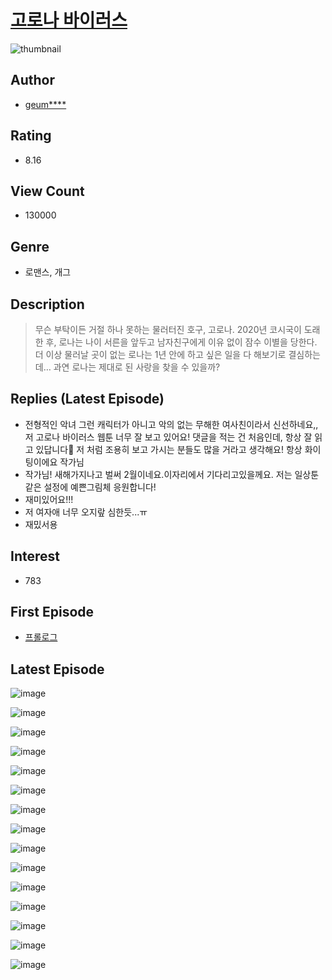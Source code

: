 # [고로나 바이러스](https://comic.naver.com/bestChallenge/list?titleId=786977)
![thumbnail](https://image-comic.pstatic.net/user_contents_data/challenge_comic/2021/12/17/350266/thumbnail_202x164d5a57a63_a30e_489c_992e_0effaf073476_00000097.JPEG)

## Author
- [geum****](https://comic.naver.com/artistTitle?id=350266)

## Rating
- 8.16

## View Count
- 130000

## Genre
- 로맨스, 개그

## Description
> 무슨 부탁이든 거절 하나 못하는 물러터진 호구, 고로나. 2020년 코시국이 도래한 후, 로나는 나이 서른을 앞두고 남자친구에게 이유 없이 잠수 이별을 당한다. 더 이상 물러날 곳이 없는 로나는 1년 안에 하고 싶은 일을 다 해보기로 결심하는데… 과연 로나는 제대로 된 사랑을 찾을 수 있을까?

## Replies (Latest Episode)
- 전형적인 악녀 그런 캐릭터가 아니고 악의 없는 무해한 여사친이라서 신선하네요,, 저 고로나 바이러스 웹툰 너무 잘 보고 있어요! 댓글을 적는 건 처음인데, 항상 잘 읽고 있답니다🤍 저 처럼 조용히 보고 가시는 분들도 많을 거라고 생각해요! 항상 화이팅이에요 작가님
- 작가님! 새해가지나고 벌써 2월이네요.이자리에서 기다리고있을께요. 저는 일상툰같은 설정에 예쁜그림체 응원합니다!
- 재미있어요!!!
- 저 여자애 너무 오지랖 심한듯...ㅠ
- 재밌서용

## Interest
- 783

## First Episode
- [프롤로그](https://comic.naver.com/bestChallenge/detail?titleId=786977&no=1)

## Latest Episode
![image](https://image-comic.pstatic.net/user_contents_data/challenge_comic/2022/12/07/350266/upload_7233116775141172325.jpeg)

![image](https://image-comic.pstatic.net/user_contents_data/challenge_comic/2022/12/07/350266/upload_4122309014509348400.jpeg)

![image](https://image-comic.pstatic.net/user_contents_data/challenge_comic/2022/12/07/350266/upload_7089286377840719973.jpeg)

![image](https://image-comic.pstatic.net/user_contents_data/challenge_comic/2022/12/07/350266/upload_7161911121554781494.jpeg)

![image](https://image-comic.pstatic.net/user_contents_data/challenge_comic/2022/12/07/350266/upload_3544440865931079733.jpeg)

![image](https://image-comic.pstatic.net/user_contents_data/challenge_comic/2022/12/07/350266/upload_7221631074901058867.jpeg)

![image](https://image-comic.pstatic.net/user_contents_data/challenge_comic/2022/12/07/350266/upload_3979323226842292535.jpeg)

![image](https://image-comic.pstatic.net/user_contents_data/challenge_comic/2022/12/07/350266/upload_7221066132049049909.jpeg)

![image](https://image-comic.pstatic.net/user_contents_data/challenge_comic/2022/12/07/350266/upload_3906416796973229109.jpeg)

![image](https://image-comic.pstatic.net/user_contents_data/challenge_comic/2022/12/07/350266/upload_7161342868055208035.jpeg)

![image](https://image-comic.pstatic.net/user_contents_data/challenge_comic/2022/12/07/350266/upload_3919030394316678450.jpeg)

![image](https://image-comic.pstatic.net/user_contents_data/challenge_comic/2022/12/07/350266/upload_3976731669242077798.jpeg)

![image](https://image-comic.pstatic.net/user_contents_data/challenge_comic/2022/12/07/350266/upload_7220221719986910520.jpeg)

![image](https://image-comic.pstatic.net/user_contents_data/challenge_comic/2022/12/07/350266/upload_7018069686845912372.jpeg)

![image](https://image-comic.pstatic.net/user_contents_data/challenge_comic/2022/12/07/350266/upload_7076951862240437047.jpeg)
